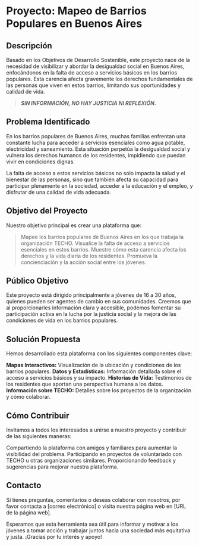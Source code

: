 # Proyecto: Mapeo de Barrios Populares en Buenos Aires
## Descripción
Basado en los Objetivos de Desarrollo Sostenible, este proyecto nace de la necesidad de visibilizar y abordar la desigualdad social en Buenos Aires, enfocándonos en la falta de acceso a servicios básicos en los barrios populares. Esta carencia afecta gravemente los derechos fundamentales de las personas que viven en estos barrios, limitando sus oportunidades y calidad de vida.
> ***SIN INFORMACIÓN, NO HAY JUSTICIA NI REFLEXIÓN.***

## Problema Identificado
En los barrios populares de Buenos Aires, muchas familias enfrentan una constante lucha para acceder a servicios esenciales como agua potable, electricidad y saneamiento. Esta situación perpetúa la desigualdad social y vulnera los derechos humanos de los residentes, impidiendo que puedan vivir en condiciones dignas.

La falta de acceso a estos servicios básicos no solo impacta la salud y el bienestar de las personas, sino que también afecta su capacidad para participar plenamente en la sociedad, acceder a la educación y el empleo, y disfrutar de una calidad de vida adecuada.

## Objetivo del Proyecto
Nuestro objetivo principal es crear una plataforma que:

> Mapee los barrios populares de Buenos Aires en los que trabaja la organización TECHO.
> Visualice la falta de acceso a servicios esenciales en estos barrios.
> Muestre cómo esta carencia afecta los derechos y la vida diaria de los residentes.
> Promueva la concienciación y la acción social entre los jóvenes.

## Público Objetivo
Este proyecto está dirigido principalmente a jóvenes de 16 a 30 años, quienes pueden ser agentes de cambio en sus comunidades. Creemos que al proporcionarles información clara y accesible, podemos fomentar su participación activa en la lucha por la justicia social y la mejora de las condiciones de vida en los barrios populares.

## Solución Propuesta
Hemos desarrollado esta plataforma con los siguientes componentes clave:

**Mapas Interactivos:** Visualización de la ubicación y condiciones de los barrios populares.
**Datos y Estadísticas:** Información detallada sobre el acceso a servicios básicos y su impacto.
**Historias de Vida:** Testimonios de los residentes que aportan una perspectiva humana a los datos.
**Información sobre TECHO:** Detalles sobre los proyectos de la organización y cómo colaborar.

## Cómo Contribuir
Invitamos a todos los interesados a unirse a nuestro proyecto y contribuir de las siguientes maneras:

Compartiendo la plataforma con amigos y familiares para aumentar la visibilidad del problema.
Participando en proyectos de voluntariado con TECHO u otras organizaciones similares.
Proporcionando feedback y sugerencias para mejorar nuestra plataforma.

## Contacto
Si tienes preguntas, comentarios o deseas colaborar con nosotros, por favor contacta a [correo electrónico] o visita nuestra página web en [URL de la página web].

Esperamos que esta herramienta sea útil para informar y motivar a los jóvenes a tomar acción y trabajar juntos hacia una sociedad más equitativa y justa. ¡Gracias por tu interés y apoyo!




